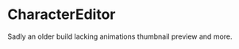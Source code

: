 CharacterEditor
===============

Sadly an older build lacking animations thumbnail preview and more.
